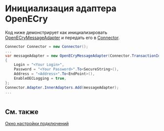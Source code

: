 # Инициализация адаптера OpenECry

Код ниже демонстрирует как инициализировать [OpenECryMessageAdapter](xref:StockSharp.OpenECry.OpenECryMessageAdapter) и передать его в [Connector](xref:StockSharp.Algo.Connector).

```cs
Connector Connector = new Connector();				
...				
var messageAdapter = new OpenECryMessageAdapter(Connector.TransactionIdGenerator)
{
    Login = "<Your Login>",
    Password = "<Your Password>".To<SecureString>(),
    Address = "<Address>".To<EndPoint>(),
    EnableOECLogging = true,
};
Connector.Adapter.InnerAdapters.Add(messageAdapter);
...	
							
```

## См. также

[Окно настройки подключений](API_UI_ConnectorWindow.md)
